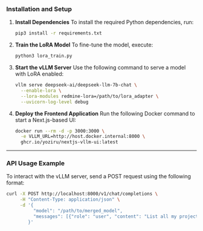 ### Installation and Setup

1. **Install Dependencies**
   To install the required Python dependencies, run:
   ```bash
   pip3 install -r requirements.txt
   ```

2. **Train the LoRA Model**
   To fine-tune the model, execute:
   ```bash
   python3 lora_train.py
   ```

3. **Start the vLLM Server**
   Use the following command to serve a model with LoRA enabled:
   ```bash
   vllm serve deepseek-ai/deepseek-llm-7b-chat \
     --enable-lora \
     --lora-modules redmine-lora=/path/to/lora_adapter \
     --uvicorn-log-level debug
   ```

4. **Deploy the Frontend Application**
   Run the following Docker command to start a Next.js-based UI:
   ```bash
   docker run --rm -d -p 3000:3000 \
     -e VLLM_URL=http://host.docker.internal:8000 \
     ghcr.io/yoziru/nextjs-vllm-ui:latest
   ```

---

### API Usage Example

To interact with the vLLM server, send a POST request using the following format:
```bash
curl -X POST http://localhost:8000/v1/chat/completions \
     -H "Content-Type: application/json" \
     -d '{
          "model": "/path/to/merged_model",
          "messages": [{"role": "user", "content": "List all my projects"}]
        }'
```